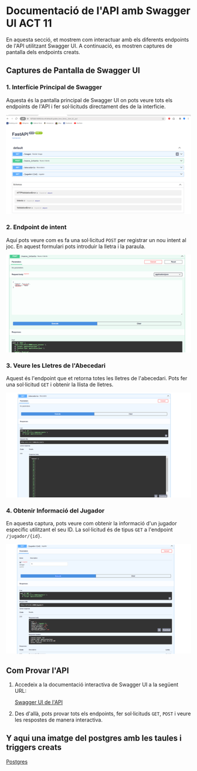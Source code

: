 # Documentació de l'API amb Swagger UI ACT 11

En aquesta secció, et mostrem com interactuar amb els diferents endpoints de l'API utilitzant Swagger UI. A continuació, es mostren captures de pantalla dels endpoints creats.

## Captures de Pantalla de Swagger UI

### 1. **Interfície Principal de Swagger**
   Aquesta és la pantalla principal de Swagger UI on pots veure tots els endpoints de l'API i fer sol·licituds directament des de la interficie.

   ![Captura de Swagger Principal](ACTIVITAT_11/imatges/endpointscreados.png)

### 2. **Endpoint de intent**
   Aquí pots veure com es fa una sol·licitud `POST` per registrar un nou intent al joc. En aquest formulari pots introduir la lletra i la paraula.

   ![Captura de Crear Intent](ACTIVITAT_11/imatges/postintents.png)

### 3. **Veure les Lletres de l'Abecedari**
   Aquest és l'endpoint que et retorna totes les lletres de l'abecedari. Pots fer una sol·licitud `GET` i obtenir la llista de lletres.

   ![Captura de Abecedari](ACTIVITAT_11/imatges/swaggerlletres.png)

### 4. **Obtenir Informació del Jugador**
   En aquesta captura, pots veure com obtenir la informació d'un jugador específic utilitzant el seu ID. La sol·licitud és de tipus `GET` a l'endpoint `/jugador/{id}`.

   ![Captura de Informació del Jugador](ACTIVITAT_11/imatges/swaggerid.png)


## Com Provar l'API

1. Accedeix a la documentació interactiva de Swagger UI a la següent URL:

   [Swagger UI de l'API](http://127.0.0.1:8000/docs)

2. Des d'allà, pots provar tots els endpoints, fer sol·licituds `GET`, `POST` i veure les respostes de manera interactiva.



## Y aqui una imatge del postgres amb les taules i triggers creats
   [Postgres](ACTIVITAT_11/imatges/psql.png)


